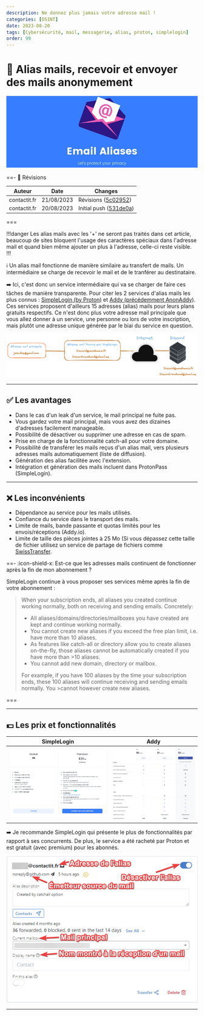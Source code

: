 ```yaml
---
description: Ne donnez plus jamais votre adresse mail !
categories: [OSINT]
date: 2023-08-20
tags: [Cybersécurité, mail, messagerie, alias, proton, simplelogin]
order: 99
---
```


# :incoming_envelope: Alias mails, recevoir et envoyer des mails anonymement

![(Source : SimpleLogin)](images/eamailaliases.webp)

==- :wrench: Révisions

Auteur | Date | Changes
--- | --- | ---
contactit.fr | 21/08/2023 | Révisions (<a href="https://github.com/didntchooseaname/docs.contactit.fr/commit/5c029529f32254c3fad2d1f06cd42d1c5f5ccc1b">5c02952</a>)
contactit.fr | 20/08/2023 | Initial push (<a href="https://github.com/didntchooseaname/docs.contactit.fr/commit/531de0a1d2af9fba09309993d74c499a6da9f696">531de0a</a>)

===

!!!danger
Les alias mails avec les '+' ne seront pas traités dans cet article, beaucoup de sites bloquent l'usage des caractères spéciaux dans l'adresse mail et quand bien même ajouter un plus à l'adresse, celle-ci reste visible.
!!!

:information_source: Un alias mail fonctionne de manière similaire au transfert de mails. Un intermédiaire se charge de recevoir le mail et de le tranférer au destinataire.  

:arrow_right: Ici, c'est donc un service intermédiaire qui va se charger de faire ces tâches de manière transparente. Pour citer les 2 services d'alias mails les plus connus : <a href="https://simplelogin.io" target="_blank">SimpleLogin (by Proton)</a> et <a href="https://addy.io" target="_blank">Addy (précédemment AnonAddy)</a>. Ces services proposent d'ailleurs 15 adresses (alias) mails pour leurs plans gratuits respectifs. Ce n'est donc plus votre adresse mail principale que vous allez donner à un service, une personne ou lors de votre inscription, mais plutôt une adresse unique générée par le biai du service en question.  

![Schéma logique du fonctionnement d'un alias mail (exemple avec Discord)](images/alias_mail.webp)

---

## :white_check_mark: Les avantages

- Dans le cas d'un leak d'un service, le mail principal ne fuite pas.
- Vous gardez votre mail principal, mais vous avez des dizaines d'adresses facilement manageable.    
- Possibilité de désactiver ou supprimer une adresse en cas de spam.  
- Prise en charge de la fonctionnalité catch-all pour votre domaine.  
- Possibilité de transférer les mails reçus d'un alias mail, vers plusieurs adresses mails automatiquement (liste de diffusion).  
- Génération des alias facilitée avec l'extension.  
- Intégration et génération des mails incluent dans ProtonPass (SimpleLogin).

---

## :x: Les inconvénients 

- Dépendance au service pour les mails utilisés.  
- Confiance du service dans le transport des mails.  
- Limite de mails, bande passante et quotas limités pour les envois/réceptions (Addy.io).  
- Limite de taille des pièces jointes à 25 Mo (Si vous dépassez cette taille de fichier utilisez un service de partage de fichiers comme <a href="https://www.swisstransfer.com" target="_blank">SwissTransfer</a>.

==- :icon-shield-x: Est-ce que les adresses mails continuent de fonctionner après la fin de mon abonnement ? 

SimpleLogin continue à vous proposer ses services même après la fin de votre abonnement :  

>When your subscription ends, all aliases you created continue working normally, both on receiving and sending emails. Concretely:
>- All aliases/domains/directories/mailboxes you have created are kept and continue working normally.
>- You cannot create new aliases if you exceed the free plan limit, i.e. have more than 10 aliases.
>- As features like catch-all or directory allow you to create aliases on-the-fly, those aliases cannot be automatically created if you have more than >10 aliases.
>- You cannot add new domain, directory or mailbox.  
>
>For example, if you have 100 aliases by the time your subscription ends, these 100 aliases will continue receiving and sending emails normally. You >cannot however create new aliases.

===

---

## :dollar: Les prix et fonctionnalités 

SimpleLogin | Addy
:---: | :---:
[![](images/simplelogin.webp)](images/simplelogin.webp) | [![](images/addy.png)](images/addy.png)

:arrow_right: Je recommande SimpleLogin qui présente le plus de fonctionnalités par rapport à ses concurrents. De plus, le service a été racheté par Proton et est gratuit (avec premium) pour les abonnés.

[![Interface d'un alias mail dans simpleLogin](images/sl_interface.webp)](images/sl_interface.webp)

---